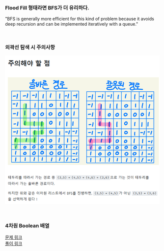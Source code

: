 

### Flood Fill 형태라면 BFS가 더 유리하다.
"BFS is generally more efficient for this kind of problem because it avoids deep recursion and can be implemented iteratively with a queue."

<br>

### 외곽선 탐색 시 주의사항
![BFS OUTLINE](https://github.com/AtomicLiquors/Algorithm_Practice/blob/main/simulation/BFS_OUTLINE.PNG)

<br>

### 4차원 Boolean 배열
[문제 링크](https://www.acmicpc.net/problem/13460)  
[풀이 링크](https://minhamina.tistory.com/191)  

